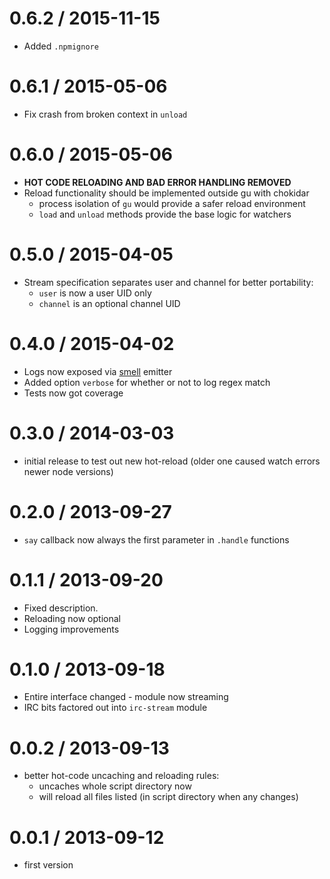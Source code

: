 0.6.2 / 2015-11-15
==================
  * Added `.npmignore`

0.6.1 / 2015-05-06
==================
  * Fix crash from broken context in `unload`

0.6.0 / 2015-05-06
==================
  * **HOT CODE RELOADING AND BAD ERROR HANDLING REMOVED**
  * Reload functionality should be implemented outside gu with chokidar
    - process isolation of `gu` would provide a safer reload environment
    - `load` and `unload` methods provide the base logic for watchers

0.5.0 / 2015-04-05
==================
  * Stream specification separates user and channel for better portability:
    - `user` is now a user UID only
    - `channel` is an optional channel UID

0.4.0 / 2015-04-02
==================
  * Logs now exposed via [smell](https://github.com/clux/smell) emitter
  * Added option `verbose` for whether or not to log regex match
  * Tests now got coverage

0.3.0 / 2014-03-03
==================
  * initial release to test out new hot-reload (older one caused watch errors newer node versions)

0.2.0 / 2013-09-27
==================
  * `say` callback now always the first parameter in `.handle` functions

0.1.1 / 2013-09-20
==================
  * Fixed description.
  * Reloading now optional
  * Logging improvements

0.1.0 / 2013-09-18
==================
  * Entire interface changed - module now streaming
  * IRC bits factored out into `irc-stream` module

0.0.2 / 2013-09-13
==================
  * better hot-code uncaching and reloading rules:
    - uncaches whole script directory now
    - will reload all files listed (in script directory when any changes)

0.0.1 / 2013-09-12
==================
  * first version

